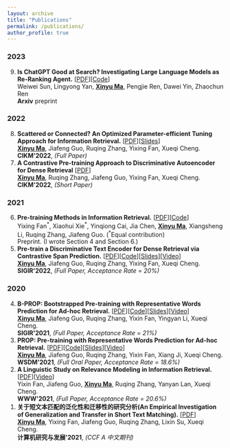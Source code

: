 ```yaml
---
layout: archive
title: "Publications"
permalink: /publications/
author_profile: true
---
```



### 2023
<ol start="9" reversed="reversed">

<li> <b>Is ChatGPT Good at Search? Investigating Large Language Models as Re-Ranking Agent.</b> [<a href="https://arxiv.org/pdf/2208.09847.pdf">PDF</a>][<a href="https://github.com/sunnweiwei/RankGPT">Code</a>]<br>
Weiwei Sun, Lingyong Yan, <ins><b>Xinyu Ma</b></ins>, Pengjie Ren, Dawei Yin, Zhaochun Ren 
<br>
<b>Arxiv</b> preprint <br>
</li>
</ol>


### 2022

<ol start="8" reversed="reversed">

<li> <b>Scattered or Connected? An Optimized Parameter-efficient Tuning Approach for Information Retrieval.</b> [<a href="https://arxiv.org/pdf/2208.09847.pdf">PDF</a>][<a href="/files/cikm2022-pet4ir.pdf">Slides</a>]<br>
<ins><b>Xinyu Ma</b></ins>, Jiafeng Guo, Ruqing Zhang, Yixing Fan, Xueqi Cheng. <br>
<b>CIKM'2022</b>, <i>(Full Paper)</i> <br>
</li>

<li> <b>A Contrastive Pre-training Approach to Discriminative Autoencoder for Dense Retrieval</b> [<a href="https://arxiv.org/pdf/2208.09846.pdf">PDF</a>]<br>
<ins><b>Xinyu Ma</b></ins>, Ruqing Zhang, Jiafeng Guo, Yixing Fan, Xueqi Cheng. <br>
<b>CIKM'2022</b>, <i>(Short Paper)</i> <br>
</li>

</ol>


### 2021
<ol start="6" reversed="reversed">

<li> <b>Pre-training Methods in Information Retrieval.</b> [<a href="https://arxiv.org/abs/2111.13853">PDF</a>][<a href="https://github.com/ict-bigdatalab/awesome-pretrained-models-for-information-retrieval">Code</a>] <br>
Yixing Fan<sup>*</sup>, Xiaohui Xie<sup>*</sup>, Yinqiong Cai, Jia Chen, <ins><b>Xinyu Ma</b></ins>, Xiangsheng Li, Ruqing Zhang, Jiafeng Guo. (<sup>*</sup>Equal contribution) <br>
Preprint. (I wrote Section 4 and Section 6.) <br> 
</li>

<li> <b>Pre-train a Discriminative Text Encoder for Dense Retrieval via Contrastive Span Prediction.</b> [<a href="https://arxiv.org/abs/2204.10641">PDF</a>][<a href="https://github.com/Albert-Ma/COSTA">Code</a>][<a href="/files/costa_slides.pdf">Slides</a>][<a href="https://dl.acm.org/doi/abs/10.1145/3477495.3531772">Video</a>]<br>
<ins><b>Xinyu Ma</b></ins>, Jiafeng Guo, Ruqing Zhang, Yixing Fan, Xueqi Cheng. <br>
<b>SIGIR'2022</b>, <i>(Full Paper, Acceptance Rate = 20%)</i> <br>
</li>

</ol>


### 2020

<ol start="4" reversed="reversed">

<li> <b>B-PROP: Bootstrapped Pre-training with Representative Words Prediction for Ad-hoc Retrieval.</b> [<a href="https://arxiv.org/abs/2104.09791">PDF</a>][<a href="https://github.com/Albert-Ma/PROP">Code</a>][<a href="/files/bprop_slides.pdf">Slides</a>][<a href="https://www.bilibili.com/video/BV1mV411H7du/">Video</a>]<br>
<ins><b>Xinyu Ma</b></ins>, Jiafeng Guo, Ruqing Zhang, Yixin Fan, Yingyan Li, Xueqi Cheng. <br>
<b>SIGIR'2021</b>, <i>(Full Paper, Acceptance Rate = 21%)</i> <br>
</li>

<li> <b>PROP: Pre-training with Representative Words Prediction for Ad-hoc Retrieval.</b> [<a href="https://arxiv.org/abs/2010.10137">PDF</a>][<a href="https://github.com/Albert-Ma/PROP">Code</a>][<a href="/files/prop_slides.pdf">Slides</a>][<a href="https://www.bilibili.com/video/BV1by4y1T7k7/">Video</a>] <br>
<ins><b>Xinyu Ma</b></ins>, Jiafeng Guo, Ruqing Zhang, Yixin Fan, Xiang Ji, Xueqi Cheng. <br>
<b>WSDM'2021</b>, <i>(Full Oral Paper, Acceptance Rate = 18.6%)</i> <br>
</li>

<li><b>A Linguistic Study on Relevance Modeling in Information Retrieval.</b> [<a href="https://arxiv.org/abs/2103.00956">PDF</a>][<a href="https://www.youtube.com/watch?v=7YIGMUGNP4o">Video</a>]<br>
Yixin Fan, Jiafeng Guo, <ins><b>Xinyu Ma</b></ins>, Ruqing Zhang, Yanyan Lan, Xueqi Cheng. <br>
<b>WWW'2021</b>, <i>(Full Paper, Acceptance Rate = 20.6%)</i> <br>
</li>

<li> <b>关于短文本匹配的泛化性和迁移性的研究分析(An Empirical Investigation of Generalization and Transfer in Short Text Matching).</b> [<a href="/files/crad2022-short-text-matching.pdf">PDF</a>]<br>
<ins><b>Xinyu Ma</b></ins>, Yixing Fan, Jiafeng Guo, Ruqing Zhang, Lixin Su, Xueqi Cheng. <br>
<b>计算机研究与发展'2021</b>, <i>(CCF A 中文期刊)</i>
</li>

</ol>
